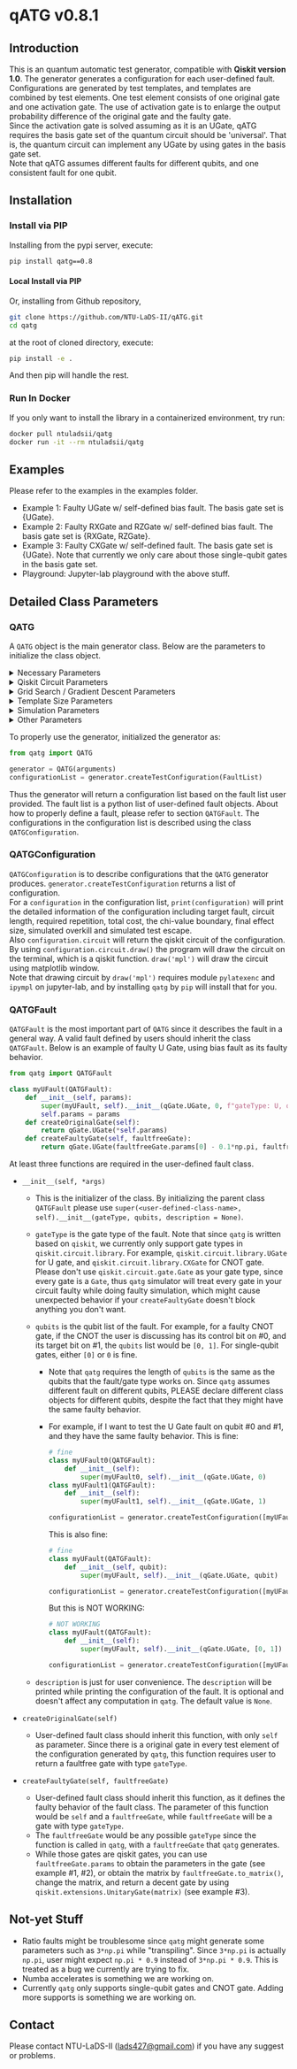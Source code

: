 # qATG v0.8.1

## Introduction

This is an quantum automatic test generator, compatible with __**Qiskit version 1.0**__. The generator generates a configuration for each user-defined fault.
Configurations are generated by test templates, and templates are combined by test elements. One test element consists of one original gate and one activation gate. The use of activation gate is to enlarge the output probability difference of the original gate and the faulty gate. <br>
Since the activation gate is solved assuming as it is an UGate, qATG requires the basis gate set of the quantum circuit should be 'universal'. That is, the quantum circuit can implement any UGate by using gates in the basis gate set. <br>
Note that qATG assumes different faults for different qubits, and one consistent fault for one qubit.

## Installation

### Install via PIP

Installing from the pypi server, execute:

```bash
pip install qatg==0.8
```

#### Local Install via PIP

Or, installing from Github repository,

```bash
git clone https://github.com/NTU-LaDS-II/qATG.git
cd qatg
```

at the root of cloned directory, execute:

```bash
pip install -e .
```

And then pip will handle the rest.

### Run In Docker

If you only want to install the library in a containerized environment, try run:

```bash
docker pull ntuladsii/qatg
docker run -it --rm ntuladsii/qatg
```

## Examples

Please refer to the examples in the examples folder.

* Example 1: Faulty UGate w/ self-defined bias fault. The basis gate set is {UGate}.
* Example 2: Faulty RXGate and RZGate w/ self-defined bias fault. The basis gate set is {RXGate, RZGate}.
* Example 3: Faulty CXGate w/ self-defined fault. The basis gate set is {UGate}. Note that currently we only care about those single-qubit gates in the basis gate set.
* Playground: Jupyter-lab playground with the above stuff.

## Detailed Class Parameters

### QATG

A `QATG` object is the main generator class. Below are the parameters to initialize the class object.

<details>
 <summary>Necessary Parameters</summary>
 <ul>
  <li><var>circuitSize</var>: the size of the qiskit circuit. Note that since qiskit starts their circuit from #0, if you want to construct a fault with qubits not starting from #0, please choose your circuit size wisely. For example, if you want a single-qubit fault on #3, since qubit #3 should exists the circuit size should at least be 4. This should be a positive integer.</li>
  <li><var>basisGateSet</var>: the basis gate set of the circuit. Should be "universal", that is, the circuit can implement any effective U gate by using the gates in the basis gate set. The <code>qatg</code> generator will transpile the optimal activation gate (which is a U gate) by <code>qiskit.transpile()</code>. This should be a list of <code>qiskit.circuit.library</code> gates.</li>
  <li><var>circuitInitializedStates</var>: this is a dictionary that records the initialized of the circuit with different qubit length. The key should be positive integers indicating the number of qubit the state concerns, and the value should be a normalized complex vector with length <code>2**key</code>, which states the initial state of the circuit for the concerned length of qubits. For example, this can be something like <code>{1: [1, 0], 2: [1, 0, 0, 0]}</code>, where in this case, the circuit is initialized to |0> for single-qubit gates, and |00> for two-qubit gates. Note that the order of qiskit qubits is quite different from some physics textbooks.</li>
 </ul>
</details>

<details>
 <summary>Qiskit Circuit Parameters</summary>
 <ul>
  <li><var>quantumRegisterName</var>: the quantum register name of the qiskit circuit. Is the parameter of <code>qiskit.QuantumRegister()</code>. The default value is 'q'.</li>
  <li><var>classicalRegisterName</var>: the classical register name of the qiskit circuit. Is the parameter of <code>qiskit.ClassicalRegister()</code>. The default value is 'c'.</li>
 </ul>
</details>

<details>
 <summary>Grid Search / Gradient Descent Parameters</summary>
 <ul>
  <li><var>gridSlice</var>: the slices of the grid while doing grid search, searching for parameters for sub-optimal activation gates. Currently the generator searches every U gate parameters in <code>numpy.linspace(-np.pi, np.pi, num=gridSlice, endpoint=True)</code>. This should be a positive integer and the default value is 11.</li>
  <li><var>gradientDescentMaxIteration</var>: the max iteration of gradient descent after the grid search. The generator does a bit gradient descent after the grid search for better fine tuning. This should be a positive integer and the default value is 1000.</li>
  <li><var>gradientDescentStep</var>: the step of each gradient descent. The gradient descent is performed by <code>x(t+1) = x(t) + s * gradient(score(x(t)))</code>, and the <var>s</var> is the step. The default value is 0.2.</li>
  <li><var>gradientMeasureStep</var>: since we cannot obtain the true gradient of the score function, we measure it by a discrete method <code>gradient(score(x(t))) = (x(t+e)-x(t))/e</code>. <var>e</var> is the measure step. The default value is 0.0001.</li>
  <li><var>gradientDeltaThreshold</var>: the ending criteria of gradient descent is that the 2-norm of the estimated gradient is less than this threshold. The default value is 1e-8.</li>
 </ul>
</details>

<details>
 <summary>Template Size Parameters</summary>
 <ul>
  <li><var>maxTestTemplateSize</var>: the maximum number of test elements in the test template. The default value is 50.</li>
  <li><var>minRequiredEffectSize</var>: the minimum required effect size for the generator to terminate. For smaller effect size, you might get a short test template, but a large repetition; for larger effect size, you might get a small repetition since the output probability difference is quite large for the faultfree and faulty circuit, but it requires long test template. The default value is 3.</li>
 </ul>
</details>

<details>
 <summary>Simulation Parameters</summary>
 <ul>
  <li><var>oneQubitErrorProb</var>: the depolarizing error of single-qubit gates while generating noise model during simulation. The default value is 0.001.</li>
  <li><var>twoQubitErrorProb</var>: the depolarizing error of two-qubit gates while generating noise model during simulation. The default value is 0.1.</li>
  <li><var>zeroReadoutErrorProb</var>: the readout error, called <code>qiskit.providers.aer.noise.errors.ReadoutError([self.zeroReadoutErrorProb, self.oneReadoutErrorProb])</code> while generating noise model during simulation. The default value is [0.985, 0.015].</li>
  <li><var>oneReadoutErrorProb</var> the readout error, called <code>qiskit.providers.aer.noise.errors.ReadoutError([self.zeroReadoutErrorProb, self.oneReadoutErrorProb])</code> while generating noise model during simulation. The default value is [0.015, 0.985].</li>
  <li><var>targetAlpha</var>: target 1-overkill of the test configuration. The default value is 0.99.</li>
  <li><var>targetBeta</var>: target 1-(test escape) of the test configuration. The default value is 0.999.</li>
  <li><var>simulationShots</var>: simulation shots while evaluating the faulty/faultfree distribution of the circuit. The default value is 200000.</li>
  <li><var>testSampleTime</var>: simulated overkill and simulated test escape will be evalutated using <var>testSampleTime</var> times of simulation. The default value is 10000.</li>
 </ul>
</details>

<details>
 <summary>Other Parameters</summary>
 <ul>
  <li><var>verbose</var>: whether additional information is printed during test configuration generation. The default value is False.</li>
 </ul>
</details>

To properly use the generator, initialized the generator as:

```python
from qatg import QATG

generator = QATG(arguments)
configurationList = generator.createTestConfiguration(FaultList)
```

Thus the generator will return a configuration list based on the fault list user provided. The fault list is a python list of user-defined fault objects. About how to properly define a fault, please refer to section `QATGFault`. The configurations in the configuration list is described using the class `QATGConfiguration`.

### QATGConfiguration

`QATGConfiguration` is to describe configurations that the `QATG` generator produces. `generator.createTestConfiguration` returns a list of configuration. <br>
For a `configuration` in the configuration list, `print(configuration)` will print the detailed information of the configuration including target fault, circuit length, required repetition, total cost, the chi-value boundary, final effect size, simulated overkill and simulated test escape. <br>
Also `configuration.circuit` will return the qiskit circuit of the configuration. By using `configuration.circuit.draw()` the program will draw the circuit on the terminal, which is a qiskit function. `draw('mpl')` will draw the circuit using matplotlib window. <br>
Note that drawing circuit by `draw('mpl')` requires module `pylatexenc` and `ipympl` on jupyter-lab, and by installing `qatg` by `pip` will install that for you.

### QATGFault

`QATGFault` is the most important part of `QATG` since it describes the fault in a general way. A valid fault defined by users should inherit the class `QATGFault`. Below is an example of faulty U Gate, using bias fault as its faulty behavior.

```python
from qatg import QATGFault

class myUFault(QATGFault):
    def __init__(self, params):
        super(myUFault, self).__init__(qGate.UGate, 0, f"gateType: U, qubits: 0, params: {params}")
        self.params = params
    def createOriginalGate(self):
        return qGate.UGate(*self.params)
    def createFaultyGate(self, faultfreeGate):
        return qGate.UGate(faultfreeGate.params[0] - 0.1*np.pi, faultfreeGate.params[1], faultfreeGate.params[2]) # bias fault on theta
```

At least three functions are required in the user-defined fault class.

* `__init__(self, *args)`
  - This is the initializer of the class. By initializing the parent class `QATGFault` please use `super(<user-defined-class-name>, self).__init__(gateType, qubits, description = None)`.
  - `gateType` is the gate type of the fault. Note that since `qatg` is written based on `qiskit`, we currently only support gate types in `qiskit.circuit.library`. For example, `qiskit.circuit.library.UGate` for U gate, and `qiskit.circuit.library.CXGate` for CNOT gate. Please don't use `qiskit.circuit.gate.Gate` as your gate type, since every gate is a `Gate`, thus `qatg` simulator will treat every gate in your circuit faulty while doing faulty simulation, which might cause unexpected behavior if your `createFaultyGate` doesn't block anything you don't want.
  - `qubits` is the qubit list of the fault. For example, for a faulty CNOT gate, if the CNOT the user is discussing has its control bit on #0, and its target bit on #1, the `qubits` list would be `[0, 1]`. For single-qubit gates, either `[0]` or `0` is fine.
    + Note that `qatg` requires the length of `qubits` is the same as the qubits that the fault/gate type works on. Since `qatg` assumes different fault on different qubits, PLEASE declare different class objects for different qubits, despite the fact that they might have the same faulty behavior.
    + For example, if I want to test the U Gate fault on qubit #0 and #1, and they have the same faulty behavior. This is fine:

      ```python
      # fine
      class myUFault0(QATGFault):
          def __init__(self):
              super(myUFault0, self).__init__(qGate.UGate, 0)
      class myUFault1(QATGFault):
          def __init__(self):
              super(myUFault1, self).__init__(qGate.UGate, 1)

      configurationList = generator.createTestConfiguration([myUFault0(), myUFault1()])
      ```

      This is also fine:

      ```python
      # fine
      class myUFault(QATGFault):
          def __init__(self, qubit):
              super(myUFault, self).__init__(qGate.UGate, qubit)

      configurationList = generator.createTestConfiguration([myUFault(0), myUFault(1)])
      ```

      But this is NOT WORKING:

      ```python
      # NOT WORKING
      class myUFault(QATGFault):
          def __init__(self):
              super(myUFault, self).__init__(qGate.UGate, [0, 1])

      configurationList = generator.createTestConfiguration([myUFault()])
      ```

  - `description` is just for user convenience. The `description` will be printed while printing the configuration of the fault. It is optional and doesn't affect any computation in `qatg`. The default value is `None`.

* `createOriginalGate(self)`
  - User-defined fault class should inherit this function, with only `self` as parameter. Since there is a original gate in every test element of the configuration generated by `qatg`, this function requires user to return a faultfree gate with type `gateType`.

* `createFaultyGate(self, faultfreeGate)`
  - User-defined fault class should inherit this function, as it defines the faulty behavior of the fault class. The parameter of this function would be `self` and a `faultfreeGate`, while `faultfreeGate` will be a gate with type `gateType`.
  - The `faultfreeGate` would be any possible `gateType` since the function is called in `qatg`, with a `faultfreeGate` that `qatg` generates.
  - While those gates are qiskit gates, you can use `faultfreeGate.params` to obtain the parameters in the gate (see example #1, #2), or obtain the matrix by `faultfreeGate.to_matrix()`, change the matrix, and return a decent gate by using `qiskit.extensions.UnitaryGate(matrix)` (see example #3).

## Not-yet Stuff

* Ratio faults might be troublesome since `qatg` might generate some parameters such as `3*np.pi` while "transpiling". Since `3*np.pi` is actually `np.pi`, user might expect `np.pi * 0.9` instead of `3*np.pi * 0.9`. This is treated as a bug we currently are trying to fix.
* Numba accelerates is something we are working on.
* Currently `qatg` only supports single-qubit gates and CNOT gate. Adding more supports is something we are working on.

## Contact

Please contact NTU-LaDS-II (<lads427@gmail.com>) if you have any suggest or problems.
